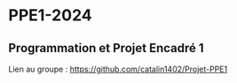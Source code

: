 # PPE1-2024
## Programmation et Projet Encadré 1
Lien au groupe : https://github.com/catalin1402/Projet-PPE1
